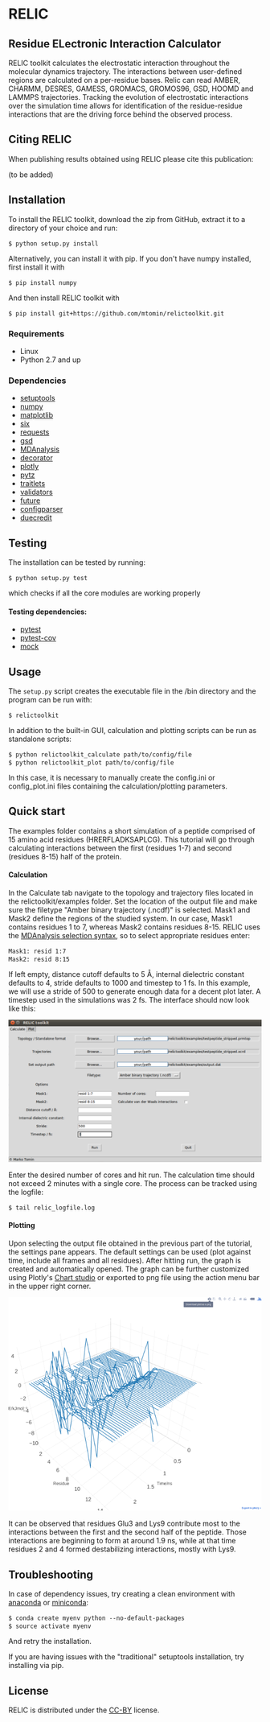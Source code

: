 # **RELIC**                                 
## Residue ELectronic Interaction Calculator

RELIC toolkit calculates the electrostatic interaction throughout the molecular dynamics trajectory. The interactions between user-defined regions are calculated on a per-residue bases. Relic can read AMBER, CHARMM, DESRES, GAMESS, GROMACS, GROMOS96, GSD, HOOMD and LAMMPS trajectories. 
Tracking the evolution of electrostatic interactions over the simulation time allows for identification of the residue-residue interactions that are the driving force behind the observed process.

## Citing RELIC
When publishing results obtained using RELIC please cite this publication:

(to be added)

## Installation
To install the RELIC toolkit, download the zip from GitHub, extract it to a directory of your choice and run:
	
	$ python setup.py install
	
Alternatively, you can install it with pip. If you don't have numpy installed, first install it with

    $ pip install numpy
    
And then install RELIC toolkit with

    $ pip install git+https://github.com/mtomin/relictoolkit.git

### Requirements
* Linux
* Python 2.7 and up

### Dependencies
- [setuptools](https://pypi.org/project/setuptools/)
- [numpy](http://www.numpy.org/)
- [matplotlib](https://matplotlib.org/)
- [six](https://pypi.org/project/six/)
- [requests](http://docs.python-requests.org/en/master/)
- [gsd](https://gsd.readthedocs.io/en/stable/python-api.html)
- [MDAnalysis](https://www.mdanalysis.org/)
- [decorator](https://pypi.org/project/decorator/)
- [plotly](https://plot.ly/python/)
- [pytz](https://pypi.org/project/pytz/)
- [traitlets](https://pypi.org/project/traitlets/)
- [validators](https://pypi.org/project/validators/)
- [future](https://pypi.org/project/future/)
- [configparser](https://pypi.org/project/configparser/)
- [duecredit](https://pypi.org/project/duecredit/)

## Testing
The installation can be tested by running:

	$ python setup.py test

which checks if all the core modules are working properly

#### Testing dependencies:
- [pytest](https://pypi.org/project/pytest/)
- [pytest-cov](https://pypi.org/project/pytest-cov/)
- [mock](https://pypi.org/project/mock/)

## Usage
The `setup.py` script creates the executable file in the /bin directory and the program can be run with:

	$ relictoolkit

In addition to the built-in GUI, calculation and plotting scripts can be run as standalone scripts:

	$ python relictoolkit_calculate path/to/config/file
	$ python relictoolkit_plot path/to/config/file

In this case, it is necessary to manually create the config.ini or config_plot.ini files containing the calculation/plotting parameters.

## Quick start
The examples folder contains a short simulation of a peptide comprised of 15 amino acid residues (HRERFLADKSAPLCG).
This tutorial will go through calculating interactions between the first (residues 1-7) and second (residues 8-15) half of the protein.

#### Calculation
In the Calculate tab navigate to the topology and trajectory files located in the relictoolkit/examples folder. Set the location of the output file and make sure the filetype "Amber binary trajectory (.ncdf)" is selected.
Mask1 and Mask2 define the regions of the studied system. In our case, Mask1 contains residues 1 to 7, whereas Mask2 contains residues 8-15. RELIC uses the [MDAnalysis selection syntax](https://www.mdanalysis.org/docs/documentation_pages/selections.html), so to select appropriate residues enter:

	Mask1: resid 1:7
	Mask2: resid 8:15

If left empty, distance cutoff defaults to 5 &#197;, internal dielectric constant defaults to 4, stride defaults to 1000 and timestep to 1 fs. In this example, we will use a stride of 500 to generate enough data for a decent plot later. A timestep used in the simulations was 2 fs. The interface should now look like this:

![tutorial](examples/tutorialwindow.png)

Enter the desired number of cores and hit run. The calculation time should not exceed 2 minutes with a single core. The process can be tracked using the logfile:

	$ tail relic_logfile.log

#### Plotting
Upon selecting the output file obtained in the previous part of the tutorial, the settings pane appears. The default settings can be used (plot against time, include all frames and all residues). After hitting run, the graph is created and automatically opened.
The graph can be further customized using Plotly's [Chart studio](https://plot.ly/online-chart-maker/) or exported to png file using the action menu bar in the upper right corner.

![tutorial](examples/tutorial_plot.png)

It can be observed that residues Glu3 and Lys9 contribute most to the interactions between the first and the second half of the peptide. Those interactions are beginning to form at around 1.9 ns, while at that time residues 2 and 4 formed destabilizing interactions, mostly with Lys9.

## Troubleshooting
In case of dependency issues, try creating a clean environment with [anaconda](https://www.anaconda.com/download/#linux) or [miniconda](https://conda.io/miniconda.html):

    $ conda create myenv python --no-default-packages
    $ source activate myenv

And retry the installation.

If you are having issues with the "traditional" setuptools installation, try installing via pip.

## License
RELIC is distributed under the [CC-BY](https://creativecommons.org/licenses/by/4.0/) license.
